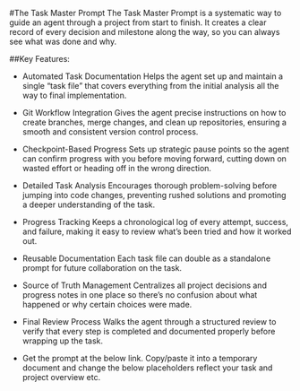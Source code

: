 #The Task Master Prompt
The Task Master Prompt is a systematic way to guide an agent through a project from start to finish. It creates a clear record of every decision and milestone along the way, so you can always see what was done and why.

##Key Features:

- Automated Task Documentation
Helps the agent set up and maintain a single “task file” that covers everything from the initial analysis all the way to final implementation.

- Git Workflow Integration
Gives the agent precise instructions on how to create branches, merge changes, and clean up repositories, ensuring a smooth and consistent version control process.

- Checkpoint-Based Progress
Sets up strategic pause points so the agent can confirm progress with you before moving forward, cutting down on wasted effort or heading off in the wrong direction.

- Detailed Task Analysis
Encourages thorough problem-solving before jumping into code changes, preventing rushed solutions and promoting a deeper understanding of the task.

- Progress Tracking
Keeps a chronological log of every attempt, success, and failure, making it easy to review what’s been tried and how it worked out.

- Reusable Documentation
Each task file can double as a standalone prompt for future collaboration on the task.

- Source of Truth Management
Centralizes all project decisions and progress notes in one place so there’s no confusion about what happened or why certain choices were made.

- Final Review Process
Walks the agent through a structured review to verify that every step is completed and documented properly before wrapping up the task.

- Get the prompt at the below link. Copy/paste it into a temporary document and change the below placeholders reflect your task and project overview etc.
